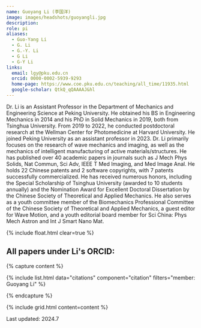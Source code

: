 ```yaml
---
name: Guoyang Li (李国洋)
image: images/headshots/guoyangli.jpg
description: 
role: pi
aliases:
  - Guo-Yang Li
  - G. Li
  - G.-Y. Li
  - G Li
  - G-Y Li
links:
  email: lgy@pku.edu.cn
  orcid: 0000-0002-5939-9293
  home-page: https://www.coe.pku.edu.cn/teaching/all_time/11935.html
  google-scholar: QtkQ_qQAAAAJ&hl
---
```


Dr. Li is an Assistant Professor in the Department of Mechanics and Engineering Science at Peking University. He obtained his BS in Engineering Mechanics in 2014 and his PhD in Solid Mechanics in 2019, both from Tsinghua University. From 2019 to 2022, he conducted postdoctoral research at the Wellman Center for Photomedicine at Harvard University. He joined Peking University as an assistant professor in 2023.
Dr. Li primarily focuses on the research of wave mechanics and imaging, as well as the mechanics of intelligent manufacturing of active materials/structures. He has published over 40 academic papers in journals such as J Mech Phys Solids, Nat Commun, Sci Adv, IEEE T Med Imaging, and Med Image Anal. He holds 22 Chinese patents and 2 software copyrights, with 7 patents successfully commercialized. He has received numerous honors, including the Special Scholarship of Tsinghua University (awarded to 10 students annually) and the Nomination Award for Excellent Doctoral Dissertation by the Chinese Society of Theoretical and Applied Mechanics. He also serves as a youth committee member of the Biomechanics Professional Committee of the Chinese Society of Theoretical and Applied Mechanics, a guest editor for Wave Motion, and a youth editorial board member for Sci China: Phys Mech Astron and Int J Smart Nano Mat.

{% include float.html clear=true %}

## All papers under Li's ORCID:

{% capture content %}

{% include list.html data="citations" component="citation" filters="member: Guoyang Li" %}

{% endcapture %}

{% include grid.html content=content %}

Last updated: 2024.7

